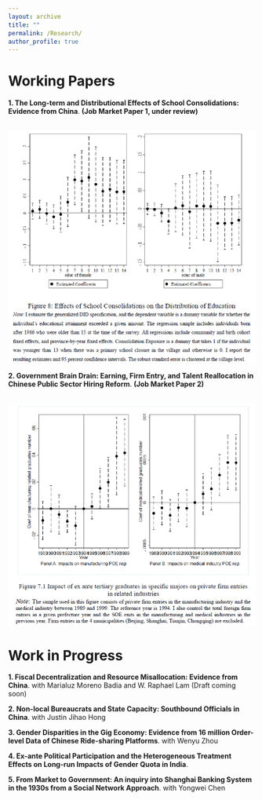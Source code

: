 ```yaml
---
layout: archive
title: ""
permalink: /Research/
author_profile: true
---
```

# Working Papers
**1. The Long-term and Distributional Effects of School Consolidations: Evidence from China**.
**(Job Market Paper 1, under review)**    


<p align="center">
  <br/><img src='/images/JMP 1 figure.png' width="750"/>
</p>


**2. Government Brain Drain: Earning, Firm Entry, and Talent Reallocation in Chinese Public Sector Hiring Reform**.
**(Job Market Paper 2)**      


<p align="center">
  <br/><img src='/images/JMP 2 figure.png' width="750"/>
</p>

# Work in Progress
**1. Fiscal Decentralization and Resource Misallocation: Evidence from China**. with Marialuz Moreno Badia and W. Raphael Lam (Draft coming soon)  


**2. Non-local Bureaucrats and State Capacity: Southbound Officials in China**. with Justin Jihao Hong    


**3. Gender Disparities in the Gig Economy: Evidence from 16 million Order-level Data of Chinese Ride-sharing Platforms**. with Wenyu Zhou   

**4. Ex-ante Political Participation and the Heterogeneous Treatment Effects on Long-run Impacts of Gender Quota in India**.   


**5. From Market to Government: An inquiry into Shanghai Banking System in the 1930s from a Social Network Approach**. with Yongwei Chen   


 
